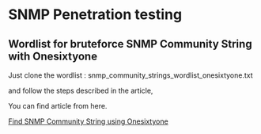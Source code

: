 # SNMP Penetration testing

## Wordlist for bruteforce SNMP Community String with Onesixtyone
Just clone the wordlist : snmp_community_strings_wordlist_onesixtyone.txt

and follow the steps described in the article,

You can find article from here.

[Find SNMP Community String using Onesixtyone](https://thedarksource.com/find-snmp-community-string-using-onesixtyone/)


